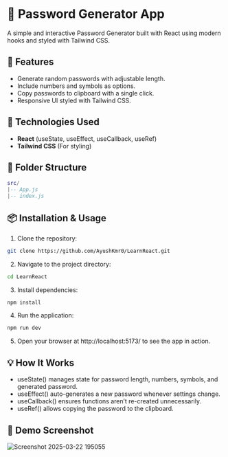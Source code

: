 # 🔐 Password Generator App

A simple and interactive Password Generator built with React using modern hooks and styled with Tailwind CSS.  

## 📌 Features
- Generate random passwords with adjustable length.  
- Include numbers and symbols as options.  
- Copy passwords to clipboard with a single click.  
- Responsive UI styled with Tailwind CSS.  

## 🚀 Technologies Used
- **React** (useState, useEffect, useCallback, useRef)  
- **Tailwind CSS** (For styling)  

## 📂 Folder Structure
```lua
src/
|-- App.js
|-- index.js 
```


## 📦 Installation & Usage
 1. Clone the repository:  
```bash
git clone https://github.com/AyushKmr0/LearnReact.git
```

 2. Navigate to the project directory:

```bash
cd LearnReact
```

 3. Install dependencies:

```bash
npm install
```


 4. Run the application:

```bash
npm run dev
```

5. Open your browser at http://localhost:5173/ to see the app in action.

## 💡 How It Works

- useState() manages state for password length, numbers, symbols, and generated password.
- useEffect() auto-generates a new password whenever settings change.
- useCallback() ensures functions aren’t re-created unnecessarily.
- useRef() allows copying the password to the clipboard.


## 📸 Demo Screenshot
![Screenshot 2025-03-22 195055](https://github.com/user-attachments/assets/7f3c93aa-73e2-4bbc-ba17-1c70dd83e34a)